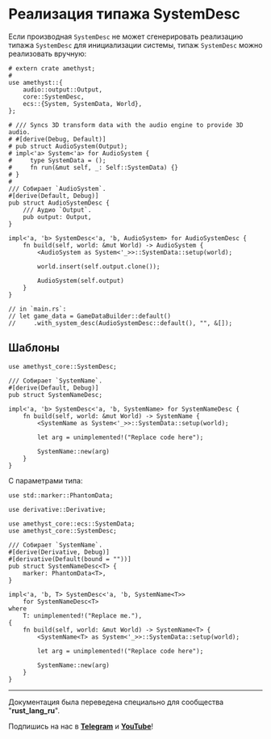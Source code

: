 # Реализация типажа SystemDesc

Если производная `SystemDesc` не может сгенерировать реализацию типажа `SystemDesc` для инициализации системы, типаж `SystemDesc` можно реализовать вручную:

```rust,edition2018,no_run,noplaypen
# extern crate amethyst;
#
use amethyst::{
    audio::output::Output,
    core::SystemDesc,
    ecs::{System, SystemData, World},
};

# /// Syncs 3D transform data with the audio engine to provide 3D audio.
# #[derive(Debug, Default)]
# pub struct AudioSystem(Output);
# impl<'a> System<'a> for AudioSystem {
#     type SystemData = ();
#     fn run(&mut self, _: Self::SystemData) {}
# }
#
/// Собирает `AudioSystem`.
#[derive(Default, Debug)]
pub struct AudioSystemDesc {
    /// Аудио `Output`.
    pub output: Output,
}

impl<'a, 'b> SystemDesc<'a, 'b, AudioSystem> for AudioSystemDesc {
    fn build(self, world: &mut World) -> AudioSystem {
        <AudioSystem as System<'_>>::SystemData::setup(world);

        world.insert(self.output.clone());

        AudioSystem(self.output)
    }
}

// in `main.rs`:
// let game_data = GameDataBuilder::default()
//     .with_system_desc(AudioSystemDesc::default(), "", &[]);
```

## Шаблоны

```rust,ignore
use amethyst_core::SystemDesc;

/// Собирает `SystemName`.
#[derive(Default, Debug)]
pub struct SystemNameDesc;

impl<'a, 'b> SystemDesc<'a, 'b, SystemName> for SystemNameDesc {
    fn build(self, world: &mut World) -> SystemName {
        <SystemName as System<'_>>::SystemData::setup(world);

        let arg = unimplemented!("Replace code here");

        SystemName::new(arg)
    }
}
```

С параметрами типа:

```rust,ignore
use std::marker::PhantomData;

use derivative::Derivative;

use amethyst_core::ecs::SystemData;
use amethyst_core::SystemDesc;

/// Собирает `SystemName`.
#[derive(Derivative, Debug)]
#[derivative(Default(bound = ""))]
pub struct SystemNameDesc<T> {
    marker: PhantomData<T>,
}

impl<'a, 'b, T> SystemDesc<'a, 'b, SystemName<T>>
    for SystemNameDesc<T>
where
    T: unimplemented!("Replace me."),
{
    fn build(self, world: &mut World) -> SystemName<T> {
        <SystemName<T> as System<'_>>::SystemData::setup(world);

        let arg = unimplemented!("Replace code here");

        SystemName::new(arg)
    }
}
```

---

Документация была переведена специально для сообщества "**rust_lang_ru**".

Подпишись на нас в **[Telegram][telegram]** и **[YouTube][youtube]**!

[telegram]: http://tlinks.run/rust_lang_ru
[youtube]: https://www.youtube.com/channel/UCu413rnSfuSSOR3OsIThlZA
